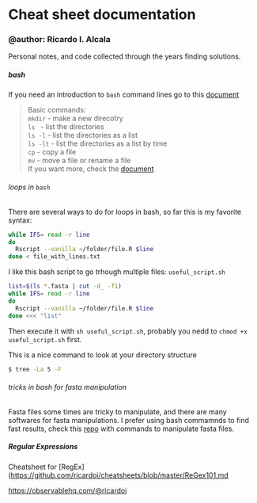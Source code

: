 # Cheat sheet documentation

### @author: Ricardo I. Alcala

Personal notes, and code collected through the years finding solutions.


##### bash
If you need an introduction to ```bash``` command lines go to this [document](https://github.com/ricardoi/cheatsheets/blob/master/commandsUNIX.pdf)

> Basic commands: \
> `mkdir` - make a new direcotry \
> `ls ` - list the directories \
> `ls -l` - list the directories as a list \
> `ls -lt` - list the directories as a list by time \
> `cp` - copy a file \
> `mv` - move a file or rename a file \
> If you want more, check the [document](https://github.com/ricardoi/cheatsheets/blob/master/commandsUNIX.pdf)

###### loops in `bash`

There are several ways to do for loops in bash, so far this is my favorite syntax:
```bash
while IFS= read -r line
do
  Rscript --vanilla ~/folder/file.R $line
done < file_with_lines.txt
```

I like this bash script to go trhough multiple files: `useful_script.sh`
```bash
list=$(ls *.fasta | cut -d_ -f1)
while IFS= read -r line
do
  Rscript --vanilla ~/folder/file.R $line
done <<< "list"
```
Then execute it with `sh useful_script.sh`, probably you nedd to `chmod +x useful_script.sh` first. 

This is a nice command to look at your directory structure
```bash
$ tree -La 5 -F
```



###### tricks in bash for fasta manipulation
Fasta files some times are tricky to manipulate, and there are many softwares for fasta manipulations. I prefer using bash commamnds to find fast results, check this [repo](https://github.com/ricardoi/cheatsheets/blob/master/bash%20for%20fasta%20manipulation.md) with  commands to manipulate fasta files.

##### Regular Expressions

Cheatsheet for [RegEx](https://github.com/ricardoi/cheatsheets/blob/master/ReGex101.md

https://observablehq.com/@ricardoi

